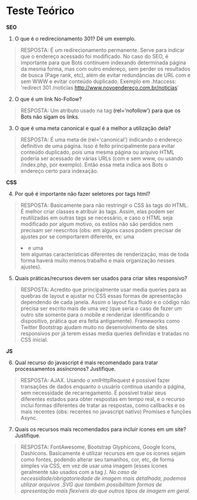 # Teste Teórico

**SEO**

1. O que é o redirecionamento 301? Dê um exemplo.

> RESPOSTA: É um redirecionamento permanente. Serve para indicar que o endereço acessado foi modificado. No caso do SEO, é importante para que Bots continuem indexando determinada página da mesma forma, mas com outro endereço, sem perder os resultados de busca (Page rank, etc), além de evitar redundâncias de URL com e sem WWW e evitar conteúdo duplicado. Exemplo em .htaccess: 'redirect 301 /noticias http://www.novoendereço.com.br/noticias' 

2. O que é um link No-Follow?

> RESPOSTA: Um atributo usado na tag <a> (rel='nofollow') para que os Bots não sigam os links.

3. O que é uma meta canonical e qual é a melhor a utilização dela?

> RESPOSTA: É uma meta de <link> (rel='canonical') indicando o endereço definitivo de uma página. Isso é feito principalmente para evitar conteúdo duplicado, pois uma mesma página ou arquivo HTML poderia ser acessado de várias URLs (com e sem www, ou usando /index.php, por exemplo). Então essa meta indica aos Bots o endereço certo para indexação.


**CSS**

4. Por quê é importante não fazer seletores por tags html?

> RESPOSTA: Basicamente para não restringir o CSS às tags do HTML. É melhor criar classes e atribuir às tags. Assim, elas podem ser reutilizadas em outras tags se necessário, e caso o HTML seja modificado por algum motivo, os estilos não são perdidos nem precisam ser reescritos (obs: em alguns casos podem precisar de ajustes por se comportarem diferente, ex: uma <li> e uma <div> tem algumas características diferentes de renderização, mas de toda forma haverá muito menos trabalho e mais organização nesses ajustes).

5. Quais práticas/recursos devem ser usados para criar sites responsivo?

> RESPOSTA: Acredito que principalmente usar media queries para as quebras de layout e ajustar no CSS essas formas de apresentação dependendo de cada janela. Assim o layout fica fluido e o código não precisa ser escrito mais de uma vez (que seria o caso de fazer um outro site somente para o mobile e renderizar identificando o dispositivo, prática que era feita antigamente). Frameworks como Twitter Bootstrap ajudam muito no desenvolvimento de sites responsivos por já terem essas media queries definidas e tratadas no CSS inicial.


**JS**

6. Qual recurso do javascript é mais recomendado para tratar processamentos assíncronos? Justifique.

> RESPOSTA: AJAX. Usando o xmlHttpRequest é possível fazer transações de dados enquanto o usuário continua usando a página, sem necessidade de recarregamento. É possível tratar seus diferentes estados para obter respostas em tempo real, e o recurso inclui formas diferentes de tratar as respostas, como callbacks e os mais recentes (obs: recentes no javascript nativo) Promises e funções Async.

7. Quais os recursos mais recomendados para incluir ícones em um site? Justifique.

> RESPOSTA: FontAwesome, Bootstrap Glyphicons, Google Icons, Dashicons. Basicamente é utilizar recursos em que os ícones sejam como fontes, podendo alterar seu tamanhos, cor, etc, de forma simples via CSS, em vez de usar uma imagem (esses ícones geralmente são usados com a tag <i>). No caso de necessidade/obrigatoriedade de imagem mais detalhada, podemos utilizar arquivos .SVG que também possibilitam formas de apresentação mais flexíveis do que outros tipos de imagem em geral.
